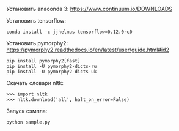 Установить anaconda 3:
https://www.continuum.io/DOWNLOADS

Установить tensorflow:
```
conda install -c jjhelmus tensorflow=0.12.0rc0
```

Установить pymorphy2:
https://pymorphy2.readthedocs.io/en/latest/user/guide.html#id2
```
pip install pymorphy2[fast]
pip install -U pymorphy2-dicts-ru
pip install -U pymorphy2-dicts-uk
```

Скачать словари nltk:
```
>>> import nltk
>>> nltk.download('all', halt_on_error=False)
```

Запуск сэмпла:
```
python sample.py
```